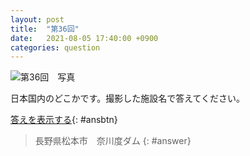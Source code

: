 ```yaml
---
layout: post
title:  "第36回"
date:   2021-08-05 17:40:00 +0900
categories: question
---
```


![第36回　写真](/kokodoko/images/q36.jpg)

日本国内のどこかです。撮影した施設名で答えてください。

[答えを表示する](javascript:void(0)){: #ansbtn}

>長野県松本市　奈川度ダム
{: #answer}